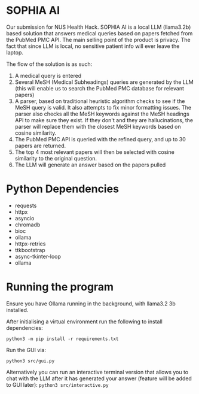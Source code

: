 # SOPHIA AI
Our submission for NUS Health Hack. SOPHIA AI is a local LLM (llama3.2b) based solution that answers medical queries based on papers fetched from the PubMed PMC API. The main selling point of the product is privacy. The fact that since LLM is local, no sensitive patient info will ever leave the laptop. 

The flow of the solution is as such:
1. A medical query is entered
2. Several MeSH (Medical Subheadings) queries are generated by the LLM (this will enable us to search the PubMed PMC database for relevant papers)
3. A parser, based on traditional heuristic algorithm checks to see if the MeSH query is valid. It also attempts to fix minor formatting issues. The parser also checks all the MeSH keywords against the MeSH headings API to make sure they exist. If they don't and they are hallucinations, the parser will replace them with the closest MeSH keywords based on cosine similarity.
4. The PubMed PMC API is queried with the refined query, and up to 30 papers are returned.
5. The top 4 most relevant papers will then be selected with cosine similarity to the original question.
6. The LLM will generate an answer based on the papers pulled

# Python Dependencies
* requests
* httpx
* asyncio
* chromadb
* bioc
* ollama
* httpx-retries
* ttkbootstrap
* async-tkinter-loop
* ollama

# Running the program
Ensure you have Ollama running in the background, with llama3.2 3b installed.

After initialising a virtual environment run the following to install dependencies:

```python3 -m pip install -r requirements.txt```

Run the GUI via:

```python3 src/gui.py```

Alternatively you can run an interactive terminal version that allows you to chat with the LLM after it has generated your answer (feature will be added to GUI later):
```python3 src/interactive.py```